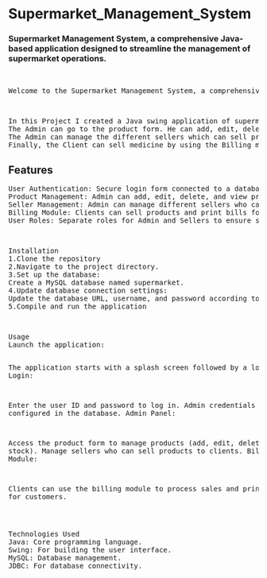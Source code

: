# Supermarket_Management_System
<h3>Supermarket Management System, a comprehensive Java-based application designed to streamline the management of supermarket operations.</h3>
<br>
<pre>Welcome to the Supermarket Management System, a comprehensive Java-based application designed to streamline the management of supermarket operations. This application features user authentication, product management, seller management, and a billing module to facilitate smooth and efficient transactions.</pre>
<br>
<pre>
In this Project I created a Java swing application of supermarket management. The Application starts with a nice looking splash form which leads to a login form. The login form will be connected to a database, if the user id and password match the database entries, the user will login to the main form.
The Admin can go to the product form. He can add, edit, delete and view product stock.
The Admin can manage the different sellers which can sell products to  clients 
Finally, the Client can sell medicine by using the Billing module and by printing the Bill to the client.
</pre>
<h2>Features</h2>
<pre>
User Authentication: Secure login form connected to a database for user verification.
Product Management: Admin can add, edit, delete, and view product stock.
Seller Management: Admin can manage different sellers who can sell products to clients.
Billing Module: Clients can sell products and print bills for customers.
User Roles: Separate roles for Admin and Sellers to ensure security and proper access control.
</pre>
<br>
<pre>Installation
1.Clone the repository
2.Navigate to the project directory.
3.Set up the database:
Create a MySQL database named supermarket.
4.Update database connection settings:
Update the database URL, username, and password according to your MySQL configuration.
5.Compile and run the application
</pre>
<br>
<pre>
Usage
Launch the application:

The application starts with a splash screen followed by a login form.
Login:

Enter the user ID and password to log in.
Admin credentials can be configured in the database.
Admin Panel:

Access the product form to manage products (add, edit, delete, view stock).
Manage sellers who can sell products to clients.
Billing Module:

Clients can use the billing module to process sales and print bills for customers.
</pre>
<br>
<pre>
Technologies Used
Java: Core programming language.
Swing: For building the user interface.
MySQL: Database management.
JDBC: For database connectivity.
</pre>
